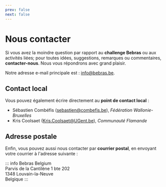 ```yaml
---
prev: false
next: false
---
```


# Nous contacter

Si vous avez la moindre question par rapport au **challenge Bebras** ou aux activités liées; pour toutes idées, suggestions, remarques ou commentaires, **contacter-nous**. Nous vous répondrons avec grand plaisir.

Notre adresse e-mail principale est : info@bebras.be.

## Contact local

Vous pouvez également écrire directement au **point de contact local** :

- Sébastien Combéfis (sebastien@combefis.be), _Fédération Wallonie-Bruxelles_
- Kris Coolsaet (Kris.Coolsaet@UGent.be), _Communauté Flamande_

## Adresse postale

Enfin, vous pouvez aussi nous contacter par **courrier postal**, en envoyant votre courrier à l'adresse suivante :

::: info Bebras Belgium  
Parvis de la Cantilène 1 bte 202  
1348 Louvain-la-Neuve  
Belgique
:::
